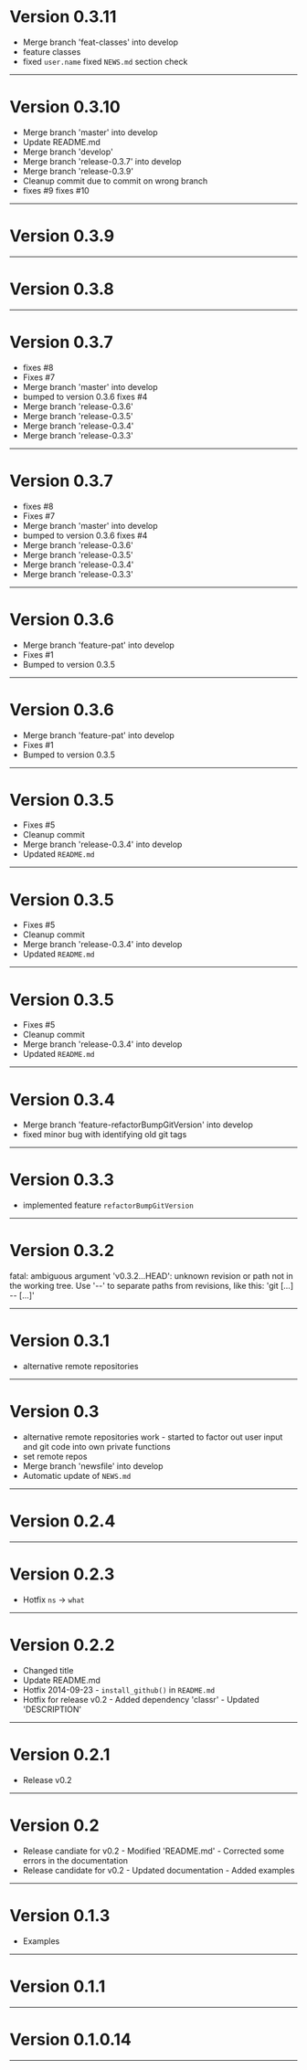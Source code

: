 # Version 0.3.11
 - Merge branch 'feat-classes' into develop
 - feature classes
 - fixed `user.name` fixed `NEWS.md` section check

----------

# Version 0.3.10
 - Merge branch 'master' into develop
 - Update README.md
 - Merge branch 'develop'
 - Merge branch 'release-0.3.7' into develop
 - Merge branch 'release-0.3.9'
 - Cleanup commit due to commit on wrong branch
 - fixes #9 fixes #10

----------

# Version 0.3.9

----------

# Version 0.3.8

----------

# Version 0.3.7
 - fixes #8
 - Fixes #7
 - Merge branch 'master' into develop
 - bumped to version 0.3.6 fixes #4
 - Merge branch 'release-0.3.6'
 - Merge branch 'release-0.3.5'
 - Merge branch 'release-0.3.4'
 - Merge branch 'release-0.3.3'

----------

# Version 0.3.7
 - fixes #8
 - Fixes #7
 - Merge branch 'master' into develop
 - bumped to version 0.3.6 fixes #4
 - Merge branch 'release-0.3.6'
 - Merge branch 'release-0.3.5'
 - Merge branch 'release-0.3.4'
 - Merge branch 'release-0.3.3'

----------

# Version 0.3.6
 - Merge branch 'feature-pat' into develop
 - Fixes #1
 - Bumped to version 0.3.5

----------

# Version 0.3.6
 - Merge branch 'feature-pat' into develop
 - Fixes #1
 - Bumped to version 0.3.5

----------

# Version 0.3.5
 - Fixes #5
 - Cleanup commit
 - Merge branch 'release-0.3.4' into develop
 - Updated `README.md`

----------

# Version 0.3.5
 - Fixes #5
 - Cleanup commit
 - Merge branch 'release-0.3.4' into develop
 - Updated `README.md`

----------

# Version 0.3.5
 - Fixes #5
 - Cleanup commit
 - Merge branch 'release-0.3.4' into develop
 - Updated `README.md`

----------

# Version 0.3.4
 - Merge branch 'feature-refactorBumpGitVersion' into develop
 - fixed minor bug with identifying old git tags

----------

# Version 0.3.3
 - implemented feature `refactorBumpGitVersion`

----------

# Version 0.3.2
fatal: ambiguous argument 'v0.3.2...HEAD': unknown revision or path not in the working tree.
Use '--' to separate paths from revisions, like this:
'git <command> [<revision>...] -- [<file>...]'

----------

# Version 0.3.1
 - alternative remote repositories

----------

# Version 0.3
 - alternative remote repositories work - started to factor out user input and git code into own private functions
 - set remote repos
 - Merge branch 'newsfile' into develop
 - Automatic update of `NEWS.md`

----------

# Version 0.2.4

----------

# Version 0.2.3
 - Hotfix `ns` -> `what`

----------

# Version 0.2.2
 - Changed title
 - Update README.md
 - Hotfix 2014-09-23 - `install_github()` in `README.md`
 - Hotfix for release v0.2 - Added dependency 'classr' - Updated 'DESCRIPTION'

----------

# Version 0.2.1
 - Release v0.2

----------

# Version 0.2
 - Release candiate for v0.2 - Modified 'README.md' - Corrected some errors in the documentation
 - Release candidate for v0.2 - Updated documentation - Added examples

----------

# Version 0.1.3
 - Examples

----------

# Version 0.1.1

----------

# Version 0.1.0.14

----------



